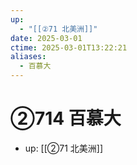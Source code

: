 ```yaml
---
up:
  - "[[②71 北美洲]]"
date: 2025-03-01
ctime: 2025-03-01T13:22:21
aliases:
  - 百慕大
---
```


# ②714 百慕大

- up: [[②71 北美洲]]
